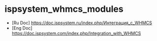 # ispsystem_whmcs_modules

* [Ru Doc] https://doc.ispsystem.ru/index.php/Интеграция_с_WHMCS
* [Eng Doc] https://doc.ispsystem.com/index.php/Integration_with_WHMCS
